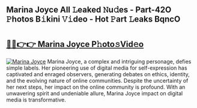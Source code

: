 ## Marina Joyce All 𝙻eaked 𝙽u𝚍es - Part-42O 𝙿hotos B𝚒kini 𝚅𝚒deo - Hot 𝙿art 𝙻eaks BqncO

# <h2><a href="http://ld4y1l.urlbe.top/?page=Marina+Joyce">🔗🔗👉👉 Marina Joyce P𝚑oto𝚜Vid𝚎o</a></h2>

[![Marina Joyce](https://i.imgur.com/eBuTRDB.gif)](http://ld4y1l.urlbe.top/?page=Marina+Joyce)
Marina Joyce, a complex and intriguing personage, defies simple labels. Her pioneering use of digital media for self-expression has captivated and enraged observers, generating debates on ethics, identity, and the evolving nature of online communities. Despite the uncertainty of her next steps, her impact on the online community is profound. With an unwavering spirit and undeniable allure, Marina Joyce impact on digital media is transformative.
